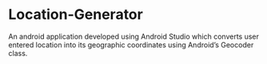 # Location-Generator
An android application developed using Android Studio which converts user entered location into its geographic coordinates using Android’s Geocoder class. 

